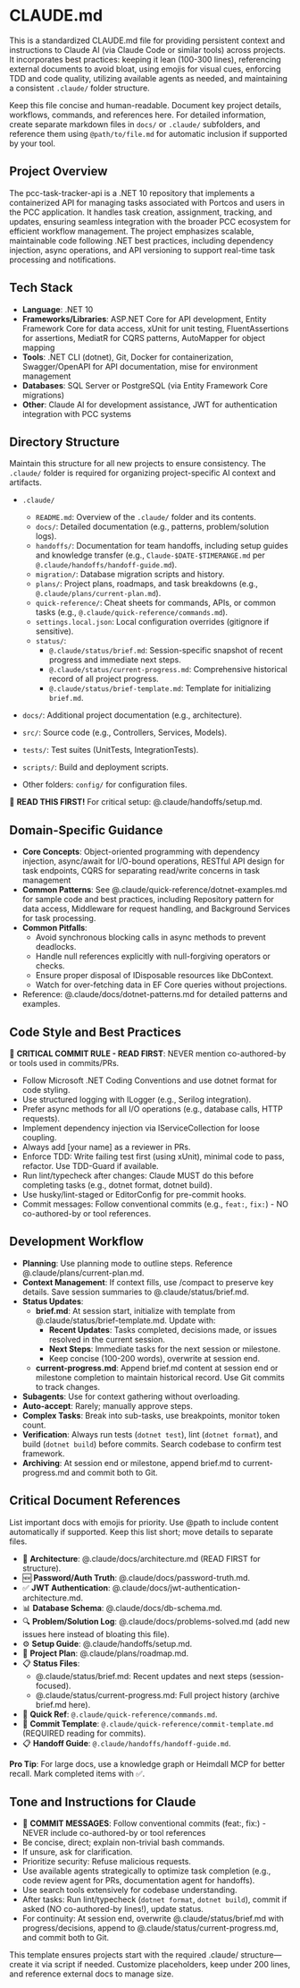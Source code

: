 # CLAUDE.md

This is a standardized CLAUDE.md file for providing persistent context and instructions to Claude AI (via Claude Code or similar tools) across projects. It incorporates best practices: keeping it lean (100-300 lines), referencing external documents to avoid bloat, using emojis for visual cues, enforcing TDD and code quality, utilizing available agents as needed, and maintaining a consistent `.claude/` folder structure.

Keep this file concise and human-readable. Document key project details, workflows, commands, and references here. For detailed information, create separate markdown files in `docs/` or `.claude/` subfolders, and reference them using `@path/to/file.md` for automatic inclusion if supported by your tool.

## Project Overview

The pcc-task-tracker-api is a .NET 10 repository that implements a containerized API for managing tasks associated with Portcos and users in the PCC application. It handles task creation, assignment, tracking, and updates, ensuring seamless integration with the broader PCC ecosystem for efficient workflow management. The project emphasizes scalable, maintainable code following .NET best practices, including dependency injection, async operations, and API versioning to support real-time task processing and notifications.

## Tech Stack

- **Language**: .NET 10
- **Frameworks/Libraries**: ASP.NET Core for API development, Entity Framework Core for data access, xUnit for unit testing, FluentAssertions for assertions, MediatR for CQRS patterns, AutoMapper for object mapping
- **Tools**: .NET CLI (dotnet), Git, Docker for containerization, Swagger/OpenAPI for API documentation, mise for environment management
- **Databases**: SQL Server or PostgreSQL (via Entity Framework Core migrations)
- **Other**: Claude AI for development assistance, JWT for authentication integration with PCC systems

## Directory Structure

Maintain this structure for all new projects to ensure consistency. The `.claude/` folder is required for organizing project-specific AI context and artifacts.

- `.claude/`
  - `README.md`: Overview of the `.claude/` folder and its contents.
  - `docs/`: Detailed documentation (e.g., patterns, problem/solution logs).
  - `handoffs/`: Documentation for team handoffs, including setup guides and knowledge transfer (e.g., `Claude-$DATE-$TIMERANGE.md` per `@.claude/handoffs/handoff-guide.md`).
  - `migration/`: Database migration scripts and history.
  - `plans/`: Project plans, roadmaps, and task breakdowns (e.g., `@.claude/plans/current-plan.md`).
  - `quick-reference/`: Cheat sheets for commands, APIs, or common tasks (e.g., `@.claude/quick-reference/commands.md`).
  - `settings.local.json`: Local configuration overrides (gitignore if sensitive).
  - `status/`:
    - `@.claude/status/brief.md`: Session-specific snapshot of recent progress and immediate next steps.
    - `@.claude/status/current-progress.md`: Comprehensive historical record of all project progress.
    - `@.claude/status/brief-template.md`: Template for initializing `brief.md`.

- `docs/`: Additional project documentation (e.g., architecture).
- `src/`: Source code (e.g., Controllers, Services, Models).
- `tests/`: Test suites (UnitTests, IntegrationTests).
- `scripts/`: Build and deployment scripts.
- Other folders: `config/` for configuration files.

🚨 **READ THIS FIRST!** For critical setup: @.claude/handoffs/setup.md.

## Domain-Specific Guidance

- **Core Concepts**: Object-oriented programming with dependency injection, async/await for I/O-bound operations, RESTful API design for task endpoints, CQRS for separating read/write concerns in task management
- **Common Patterns**: See @.claude/quick-reference/dotnet-examples.md for sample code and best practices, including Repository pattern for data access, Middleware for request handling, and Background Services for task processing.
- **Common Pitfalls**:
  - Avoid synchronous blocking calls in async methods to prevent deadlocks.
  - Handle null references explicitly with null-forgiving operators or checks.
  - Ensure proper disposal of IDisposable resources like DbContext.
  - Watch for over-fetching data in EF Core queries without projections.
- Reference: @.claude/docs/dotnet-patterns.md for detailed patterns and examples.

## Code Style and Best Practices

🚨 **CRITICAL COMMIT RULE - READ FIRST**: NEVER mention co-authored-by or tools used in commits/PRs.

- Follow Microsoft .NET Coding Conventions and use dotnet format for code styling.
- Use structured logging with ILogger (e.g., Serilog integration).
- Prefer async methods for all I/O operations (e.g., database calls, HTTP requests).
- Implement dependency injection via IServiceCollection for loose coupling.
- Always add [your name] as a reviewer in PRs.
- Enforce TDD: Write failing test first (using xUnit), minimal code to pass, refactor. Use TDD-Guard if available.
- Run lint/typecheck after changes: Claude MUST do this before completing tasks (e.g., dotnet format, dotnet build).
- Use husky/lint-staged or EditorConfig for pre-commit hooks.
- Commit messages: Follow conventional commits (e.g., `feat:`, `fix:`) - NO co-authored-by or tool references.

## Development Workflow

- **Planning**: Use planning mode to outline steps. Reference @.claude/plans/current-plan.md.
- **Context Management**: If context fills, use /compact to preserve key details. Save session summaries to @.claude/status/brief.md.
- **Status Updates**:
  - **brief.md**: At session start, initialize with template from @.claude/status/brief-template.md. Update with:
    - **Recent Updates**: Tasks completed, decisions made, or issues resolved in the current session.
    - **Next Steps**: Immediate tasks for the next session or milestone.
    - Keep concise (100-200 words), overwrite at session end.
  - **current-progress.md**: Append brief.md content at session end or milestone completion to maintain historical record. Use Git commits to track changes.
- **Subagents**: Use for context gathering without overloading.
- **Auto-accept**: Rarely; manually approve steps.
- **Complex Tasks**: Break into sub-tasks, use breakpoints, monitor token count.
- **Verification**: Always run tests (`dotnet test`), lint (`dotnet format`), and build (`dotnet build`) before commits. Search codebase to confirm test framework.
- **Archiving**: At session end or milestone, append brief.md to current-progress.md and commit both to Git.

## Critical Document References

List important docs with emojis for priority. Use @path to include content automatically if supported. Keep this list short; move details to separate files.

- 🚨 **Architecture**: @.claude/docs/architecture.md (READ FIRST for structure).
- 🆕 **Password/Auth Truth**: @.claude/docs/password-truth.md.
- ✅ **JWT Authentication**: @.claude/docs/jwt-authentication-architecture.md.
- 📊 **Database Schema**: @.claude/docs/db-schema.md.
- 🔍 **Problem/Solution Log**: @.claude/docs/problems-solved.md (add new issues here instead of bloating this file).
- ⚙️ **Setup Guide**: @.claude/handoffs/setup.md.
- 📅 **Project Plan**: @.claude/plans/roadmap.md.
- 📋 **Status Files**:
  - @.claude/status/brief.md: Recent updates and next steps (session-focused).
  - @.claude/status/current-progress.md: Full project history (archive brief.md here).
- 🔗 **Quick Ref**: `@.claude/quick-reference/commands.md`.
- 📝 **Commit Template**: `@.claude/quick-reference/commit-template.md` (REQUIRED reading for commits).
- 📋 **Handoff Guide**: `@.claude/handoffs/handoff-guide.md`.

**Pro Tip**: For large docs, use a knowledge graph or Heimdall MCP for better recall. Mark completed items with ✅.

## Tone and Instructions for Claude

- 🚨 **COMMIT MESSAGES**: Follow conventional commits (feat:, fix:) - NEVER include co-authored-by or tool references
- Be concise, direct; explain non-trivial bash commands.
- If unsure, ask for clarification.
- Prioritize security: Refuse malicious requests.
- Use available agents strategically to optimize task completion (e.g., code review agent for PRs, documentation agent for handoffs).
- Use search tools extensively for codebase understanding.
- After tasks: Run lint/typecheck (`dotnet format`, `dotnet build`), commit if asked (NO co-authored-by lines!), update status.
- For continuity: At session end, overwrite @.claude/status/brief.md with progress/decisions, append to @.claude/status/current-progress.md, and commit both to Git.

This template ensures projects start with the required .claude/ structure—create it via script if needed. Customize placeholders, keep under 200 lines, and reference external docs to manage size.